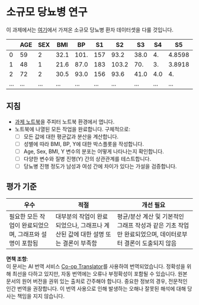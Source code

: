 <!--
CO_OP_TRANSLATOR_METADATA:
{
  "original_hash": "01d1b493e8b51a6ebb42524f6b1bcfff",
  "translation_date": "2025-08-25T17:11:10+00:00",
  "source_file": "1-Introduction/04-stats-and-probability/assignment.md",
  "language_code": "ko"
}
-->
# 소규모 당뇨병 연구

이 과제에서는 [여기](https://www4.stat.ncsu.edu/~boos/var.select/diabetes.html)에서 가져온 소규모 당뇨병 환자 데이터셋을 다룰 것입니다.

|   | AGE | SEX | BMI | BP | S1 | S2 | S3 | S4 | S5 | S6 | Y  |
|---|-----|-----|-----|----|----|----|----|----|----|----|----|
| 0 | 59 | 2 | 32.1 | 101. | 157 | 93.2 | 38.0 | 4. | 4.8598 | 87 | 151 |
| 1 | 48 | 1 | 21.6 | 87.0 | 183 | 103.2 | 70. | 3. | 3.8918 | 69 | 75 |
| 2 | 72 | 2 | 30.5 | 93.0 | 156 | 93.6 | 41.0 | 4.0 | 4. | 85 | 141 |
| ... | ... | ... | ... | ...| ...| ...| ...| ...| ...| ...| ... |

## 지침

* [과제 노트북](../../../../1-Introduction/04-stats-and-probability/assignment.ipynb)을 주피터 노트북 환경에서 엽니다.
* 노트북에 나열된 모든 작업을 완료합니다. 구체적으로:
   * [ ] 모든 값에 대한 평균값과 분산을 계산합니다.
   * [ ] 성별에 따라 BMI, BP, Y에 대한 박스플롯을 작성합니다.
   * [ ] Age, Sex, BMI, Y 변수의 분포는 어떻게 나타나는지 확인합니다.
   * [ ] 다양한 변수와 질병 진행(Y) 간의 상관관계를 테스트합니다.
   * [ ] 당뇨병 진행 정도가 남성과 여성 간에 차이가 있다는 가설을 검증합니다.
   
## 평가 기준

우수 | 적절 | 개선 필요
--- | --- | --- |
필요한 모든 작업이 완료되었으며, 그래프와 설명이 포함됨 | 대부분의 작업이 완료되었으나, 그래프나 계산된 값에 대한 설명 또는 결론이 부족함 | 평균/분산 계산 및 기본적인 그래프 작성과 같은 기초 작업만 완료되었으며, 데이터로부터 결론이 도출되지 않음

**면책 조항**:  
이 문서는 AI 번역 서비스 [Co-op Translator](https://github.com/Azure/co-op-translator)를 사용하여 번역되었습니다. 정확성을 위해 최선을 다하고 있지만, 자동 번역에는 오류나 부정확성이 포함될 수 있습니다. 원본 문서의 원어 버전을 권위 있는 출처로 간주해야 합니다. 중요한 정보의 경우, 전문적인 인간 번역을 권장합니다. 이 번역 사용으로 인해 발생하는 오해나 잘못된 해석에 대해 당사는 책임을 지지 않습니다.